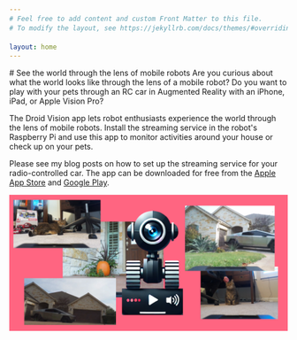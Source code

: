 ```yaml
---
# Feel free to add content and custom Front Matter to this file.
# To modify the layout, see https://jekyllrb.com/docs/themes/#overriding-theme-defaults

layout: home
---
```

<link rel="shortcut icon" type="image/x-icon" href="favicon.ico">
# See the world through the lens of mobile robots 
Are you curious about what the world looks like through the lens of a mobile robot? Do you want to play with your pets through an RC car in Augmented Reality with an iPhone, iPad, or Apple Vision Pro?

The Droid Vision app lets robot enthusiasts experience the world through the lens of mobile robots. Install the streaming service in the robot's Raspberry Pi and use this app to monitor activities around your house or check up on your pets.  

Please see my blog posts on how to set up the streaming service for your radio-controlled car. The app can be downloaded for free from the [Apple App Store](https://apps.apple.com/us/app/droid-vision/id6737351549) and [Google Play](https://play.google.com/store/apps/details?id=ai.modularmachines.droidvision&hl=en-US). 

[![Droid Vision](./assets/Feature_graphic.png)](./assets/Feature_graphic_large.png)

<br/>
